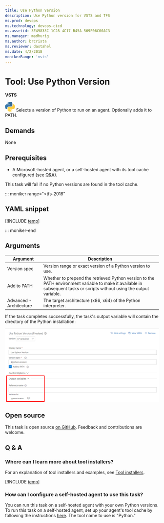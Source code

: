 ```yaml
---
title: Use Python Version
description: Use Python version for VSTS and TFS
ms.prod: devops
ms.technology: devops-cicd
ms.assetid: 3E49833C-1C28-4C17-B45A-569F06C00AC3
ms.manager: madhurig
ms.author: brcrista
ms.reviewer: dastahel
ms.date: 4/2/2018
monikerRange: 'vsts'
---
```


# Tool: Use Python Version

**VSTS**

![icon](_img/python.png) Selects a version of Python to run on an agent.  Optionally adds it to PATH.

## Demands

None

## Prerequisites
* A Microsoft-hosted agent, or a self-hosted agent with its tool cache configured (see [Q&A](#how-can-i-configure-a-private-agent-to-use-this-task)).

This task will fail if no Python versions are found in the tool cache.

::: moniker range=">tfs-2018"

## YAML snippet

[!INCLUDE [temp](../_shared/yaml/UsePythonVersionV0.md)]

::: moniker-end

## Arguments

| Argument | Description |
|----------|-------------|
| Version spec | Version range or exact version of a Python version to use. |
| Add to PATH | Whether to prepend the retrieved Python version to the PATH environment variable to make it available in subsequent tasks or scripts without using the output variable. |
| Advanced - Architecture | The target architecture (x86, x64) of the Python interpreter. |

If the task completes successfully, the task's output variable will contain the directory of the Python installation:

![output variable](_img/use_python_version_output_variable.png)

## Open source

This task is open source [on GitHub](https://github.com/Microsoft/vsts-tasks). Feedback and contributions are welcome.

## Q & A
<!-- BEGINSECTION class="md-qanda" -->

### Where can I learn more about tool installers?

For an explanation of tool installers and examples, see [Tool installers](../../process/tasks.md#tool-installers).

[!INCLUDE [temp](../../_shared/qa-agents.md)]

### How can I configure a self-hosted agent to use this task?

You can run this task on a self-hosted agent with your own Python versions.
To run this task on a self-hosted agent, set up your agent's tool cache by following the instructions [here](https://github.com/Microsoft/vsts-task-tool-lib/blob/master/docs/overview.md#tool-cache).
The tool name to use is "Python."

<!-- ENDSECTION -->
